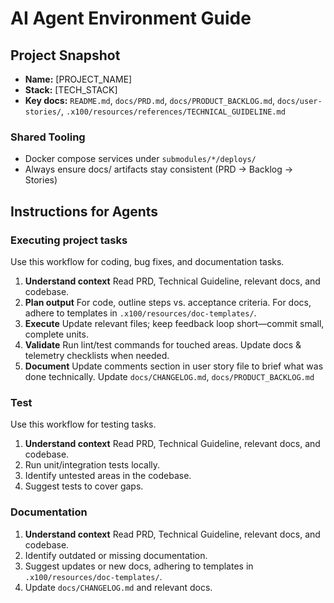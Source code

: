 # AI Agent Environment Guide

## Project Snapshot
- **Name:** [PROJECT_NAME]
- **Stack:** [TECH_STACK]
- **Key docs:** `README.md`, `docs/PRD.md`, `docs/PRODUCT_BACKLOG.md`, `docs/user-stories/`, `.x100/resources/references/TECHNICAL_GUIDELINE.md`

### Shared Tooling
- Docker compose services under `submodules/*/deploys/`
- Always ensure docs/ artifacts stay consistent (PRD → Backlog → Stories)

## Instructions for Agents

### Executing project tasks
Use this workflow for coding, bug fixes, and documentation tasks.

1. **Understand context**
   Read PRD, Technical Guideline, relevant docs, and codebase.
3. **Plan output**
   For code, outline steps vs. acceptance criteria. For docs, adhere to templates in `.x100/resources/doc-templates/`.
4. **Execute**
   Update relevant files; keep feedback loop short—commit small, complete units.
5. **Validate**
   Run lint/test commands for touched areas. Update docs & telemetry checklists when needed.
6. **Document**
   Update comments section in user story file to brief what was done technically.
   Update `docs/CHANGELOG.md`, `docs/PRODUCT_BACKLOG.md`


### Test
Use this workflow for testing tasks.

1. **Understand context**
   Read PRD, Technical Guideline, relevant docs, and codebase.
2. Run unit/integration tests locally.
3. Identify untested areas in the codebase.
4. Suggest tests to cover gaps.

### Documentation
1. **Understand context**
   Read PRD, Technical Guideline, relevant docs, and codebase.
2. Identify outdated or missing documentation.
3. Suggest updates or new docs, adhering to templates in `.x100/resources/doc-templates/`.
4. Update `docs/CHANGELOG.md` and relevant docs.
